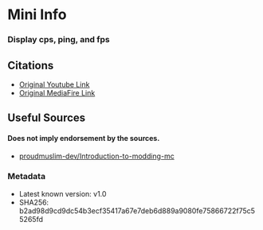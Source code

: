 # Mini Info
### Display cps, ping, and fps

## Citations 
- [Original Youtube Link](https://youtu.be/9OwPMxBzQog)
- [Original MediaFire Link](https://www.mediafire.com/file/spe4t3yetw7h1u7/MiniInfo-v1.0.jar)

## Useful Sources
#### Does not imply endorsement by the sources.
- [proudmuslim-dev/Introduction-to-modding-mc](https://github.com/proudmuslim-dev/Introduction-to-modding-mc)

### Metadata
- Latest known version: v1.0
- SHA256: b2ad98d9cd9dc54b3ecf35417a67e7deb6d889a9080fe75866722f75c55265fd